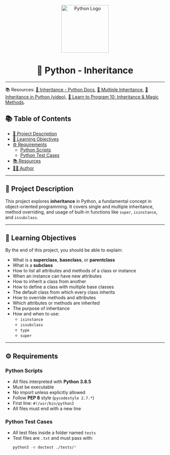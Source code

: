 <p align="center">
  <img src="https://upload.wikimedia.org/wikipedia/commons/c/c3/Python-logo-notext.svg" alt="Python Logo" width="150"/>
</p>

<h1 align="center">📘 Python - Inheritance</h1>

---
📚 Resources:
		[📘 Inheritance - Python Docs](https://intranet.hbtn.io/rltoken/pRigaMtzlZIXHVXZJ7yRMQ),
		[🧬 Multiple Inheritance](https://intranet.hbtn.io/rltoken/q7hgZ43Gu_snerCNUwqzuw),
		[🧙 Inheritance in Python (video)](https://intranet.hbtn.io/rltoken/04VYC46DWxWLhcUpRVmHGg),
		[🧠 Learn to Program 10: Inheritance & Magic Methods](https://www.youtube.com/watch?v=RSl87lqOXDE).
		
## 📚 Table of Contents

- [📄 Project Description](#project-description)
- [🧠 Learning Objectives](#learning-objectives)
- [⚙️ Requirements](#requirements)
  - [Python Scripts](#python-scripts)
  - [Python Test Cases](#python-test-cases)
- [📚 Resources](#resources)
- [👨‍💻 Author](#author)

---

## 📄 Project Description

This project explores **inheritance** in Python, a fundamental concept in object-oriented programming. It covers single and multiple inheritance, method overriding, and usage of built-in functions like `super`, `isinstance`, and `issubclass`.

---

## 🧠 Learning Objectives

By the end of this project, you should be able to explain:

- What is a **superclass**, **baseclass**, or **parentclass**
- What is a **subclass**
- How to list all attributes and methods of a class or instance
- When an instance can have new attributes
- How to inherit a class from another
- How to define a class with multiple base classes
- The default class from which every class inherits
- How to override methods and attributes
- Which attributes or methods are inherited
- The purpose of inheritance
- How and when to use:
  - `isinstance`
  - `issubclass`
  - `type`
  - `super`

---

## ⚙️ Requirements

### Python Scripts

- All files interpreted with **Python 3.8.5**
- Must be executable
- No import unless explicitly allowed
- Follow **PEP 8** style (`pycodestyle 2.7.*`)
- First line: `#!/usr/bin/python3`
- All files must end with a new line

### Python Test Cases

- All test files inside a folder named `tests`
- Test files are `.txt` and must pass with:
  ```bash
  python3 -m doctest ./tests/*
